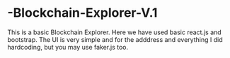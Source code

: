 # -Blockchain-Explorer-V.1
This is a basic Blockchain Explorer. Here we have used basic react.js and bootstrap. The UI is very simple and for the adddress and everything I did hardcoding, but you may use faker.js too.
